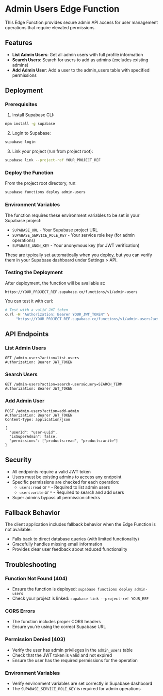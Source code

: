 # Admin Users Edge Function

This Edge Function provides secure admin API access for user management operations that require elevated permissions.

## Features

- **List Admin Users**: Get all admin users with full profile information
- **Search Users**: Search for users to add as admins (excludes existing admins)
- **Add Admin User**: Add a user to the admin_users table with specified permissions

## Deployment

### Prerequisites

1. Install Supabase CLI:
```bash
npm install -g supabase
```

2. Login to Supabase:
```bash
supabase login
```

3. Link your project (run from project root):
```bash
supabase link --project-ref YOUR_PROJECT_REF
```

### Deploy the Function

From the project root directory, run:

```bash
supabase functions deploy admin-users
```

### Environment Variables

The function requires these environment variables to be set in your Supabase project:

- `SUPABASE_URL` - Your Supabase project URL
- `SUPABASE_SERVICE_ROLE_KEY` - Your service role key (for admin operations)
- `SUPABASE_ANON_KEY` - Your anonymous key (for JWT verification)

These are typically set automatically when you deploy, but you can verify them in your Supabase dashboard under Settings > API.

### Testing the Deployment

After deployment, the function will be available at:
```
https://YOUR_PROJECT_REF.supabase.co/functions/v1/admin-users
```

You can test it with curl:

```bash
# Test with a valid JWT token
curl -H "Authorization: Bearer YOUR_JWT_TOKEN" \
     "https://YOUR_PROJECT_REF.supabase.co/functions/v1/admin-users?action=list-users"
```

## API Endpoints

### List Admin Users
```
GET /admin-users?action=list-users
Authorization: Bearer JWT_TOKEN
```

### Search Users
```
GET /admin-users?action=search-users&query=SEARCH_TERM
Authorization: Bearer JWT_TOKEN
```

### Add Admin User
```
POST /admin-users?action=add-admin
Authorization: Bearer JWT_TOKEN
Content-Type: application/json

{
  "userId": "user-uuid",
  "isSuperAdmin": false,
  "permissions": ["products:read", "products:write"]
}
```

## Security

- All endpoints require a valid JWT token
- Users must be existing admins to access any endpoint
- Specific permissions are checked for each operation:
  - `users:read` or `*` - Required to list admin users
  - `users:write` or `*` - Required to search and add users
- Super admins bypass all permission checks

## Fallback Behavior

The client application includes fallback behavior when the Edge Function is not available:
- Falls back to direct database queries (with limited functionality)
- Gracefully handles missing email information
- Provides clear user feedback about reduced functionality

## Troubleshooting

### Function Not Found (404)
- Ensure the function is deployed: `supabase functions deploy admin-users`
- Check your project is linked: `supabase link --project-ref YOUR_REF`

### CORS Errors
- The function includes proper CORS headers
- Ensure you're using the correct Supabase URL

### Permission Denied (403)
- Verify the user has admin privileges in the `admin_users` table
- Check that the JWT token is valid and not expired
- Ensure the user has the required permissions for the operation

### Environment Variables
- Verify environment variables are set correctly in Supabase dashboard
- The `SUPABASE_SERVICE_ROLE_KEY` is required for admin operations
